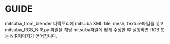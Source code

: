 # GUIDE 

mitsuba_from_blender 디렉토리에 mitsuba XML file, mesh, texture파일을 넣고 mitsuba_RGB_NIR.py 파일을 해당 mitsuba파일에 맞게 수정한 후 실행하면 RGB 또는 NIR이미지가 얻어집니다.

